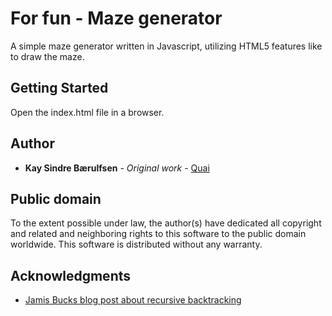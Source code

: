 # For fun - Maze generator

A simple maze generator written in Javascript, utilizing HTML5 features like <canvas> to draw the maze.

## Getting Started

Open the index.html file in a browser.

## Author

* **Kay Sindre Bærulfsen** - *Original work* - [Quai](https://github.com/quai)

## Public domain

To the extent possible under law, the author(s) have dedicated all copyright and related and neighboring rights to this software to the public domain worldwide. This software is distributed without any warranty.

## Acknowledgments

* [Jamis Bucks blog post about recursive backtracking](http://weblog.jamisbuck.org/2010/12/27/maze-generation-recursive-backtracking)
